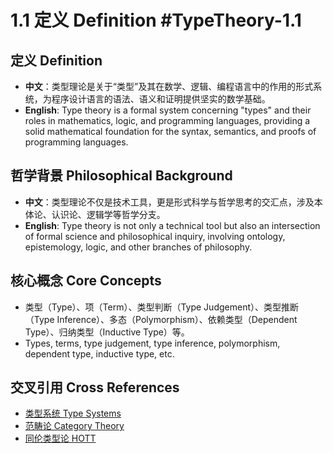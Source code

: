 # 1.1 定义 Definition #TypeTheory-1.1

## 定义 Definition

- **中文**：类型理论是关于“类型”及其在数学、逻辑、编程语言中的作用的形式系统，为程序设计语言的语法、语义和证明提供坚实的数学基础。
- **English**: Type theory is a formal system concerning "types" and their roles in mathematics, logic, and programming languages, providing a solid mathematical foundation for the syntax, semantics, and proofs of programming languages.

## 哲学背景 Philosophical Background

- **中文**：类型理论不仅是技术工具，更是形式科学与哲学思考的交汇点，涉及本体论、认识论、逻辑学等哲学分支。
- **English**: Type theory is not only a technical tool but also an intersection of formal science and philosophical inquiry, involving ontology, epistemology, logic, and other branches of philosophy.

## 核心概念 Core Concepts

- 类型（Type）、项（Term）、类型判断（Type Judgement）、类型推断（Type Inference）、多态（Polymorphism）、依赖类型（Dependent Type）、归纳类型（Inductive Type）等。
- Types, terms, type judgement, type inference, polymorphism, dependent type, inductive type, etc.

## 交叉引用 Cross References

- [类型系统 Type Systems](../TypeSystems/README.md)
- [范畴论 Category Theory](../CategoryTheory/README.md)
- [同伦类型论 HOTT](../HOTT/README.md)
